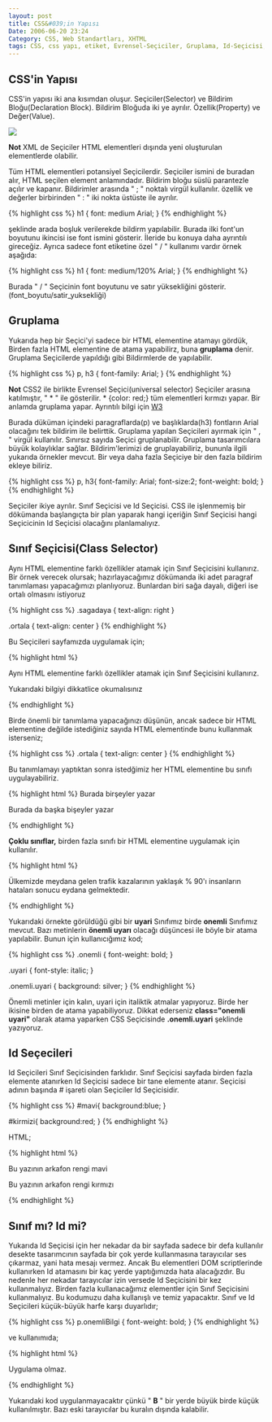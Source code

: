 ```yaml
---
layout: post
title: CSS&#039;in Yapısı
Date: 2006-06-20 23:24
Category: CSS, Web Standartları, XHTML
tags: CSS, css yapı, etiket, Evrensel-Seçiciler, Gruplama, Id-Seçicisi, özellik, Sınıf Seçicisi, Web Standartları, XHTML
---
```


## CSS'in Yapısı

CSS'in yapısı iki ana kısımdan oluşur. Seçiciler(Selector) ve Bildirim
Bloğu(Declaration Block). Bildirim Bloğuda iki ye ayrılır.
Özellik(Property) ve Değer(Value).

![][100]

**Not**
XML de Seçiciler HTML elementleri dışında yeni oluşturulan elementlerde
olabilir.

Tüm HTML elementleri potansiyel Seçicilerdir. Seçiciler ismini de
buradan alır, HTML seçilen element anlamındadır. Bildirim bloğu süslü
parantezle açılır ve kapanır. Bildirimler arasında " ; " noktalı virgül
kullanılır. özellik ve değerler birbirinden " : " iki nokta üstüste ile
ayrılır.

{% highlight css %}
h1 {
  font: medium Arial;
}
{% endhighlight %}

şeklinde arada boşluk verilerekde bildirm yapılabilir.
Burada ilki font'un boyutunu ikincisi ise font ismini gösterir. İleride
bu konuya daha ayrıntılı gireceğiz. Ayrıca sadece font etiketine özel "
/ " kullanımı vardır örnek aşağıda:

{% highlight css %}
h1 {
  font: medium/120% Arial;
}
{% endhighlight %}

Burada " / " Seçicinin font boyutunu ve satır yüksekliğini gösterir.(font_boyutu/satir_yuksekliği)

## Gruplama

Yukarıda hep bir Seçici'yi sadece bir HTML elementine atamayı gördük,
Birden fazla HTML elementine de atama yapabilirz, buna **gruplama**
denir. Gruplama Seçicilerde yapıldığı gibi Bildirmlerde de yapılabilir.

{% highlight css %}
p, h3 {
  font-family: Arial;
}
{% endhighlight %}

**Not**
CSS2 ile birlikte Evrensel Seçici(universal selector) Seçiciler arasına
katılmıştır, " * " ile gösterilir. * {color: red;} tüm elementleri
kırmızı yapar. Bir anlamda gruplama yapar. Ayrıntılı bilgi için [W3][]


Burada düküman içindeki paragraflarda(p) ve başlıklarda(h3) fontların
Arial olacağını tek bildirim ile belirttik. Gruplama yapılan Seçicileri
ayırmak için " , " virgül kullanılır. Sınırsız sayıda Seçici
gruplanabilir. Gruplama tasarımcılara büyük kolaylıklar sağlar.
Bildirim'lerimizi de gruplayabiliriz, bununla ilgili yukarıda örnekler
mevcut. Bir veya daha fazla Seçiciye bir den fazla bildirim ekleye
biliriz.

{% highlight css %}
p, h3{
  font-family: Arial;
  font-size:2;
  font-weight: bold;
}
{% endhighlight %}

Seçiciler ikiye ayrılır. Sınıf Seçicisi ve Id Seçicisi. CSS ile işlenmemiş bir dökümanda
başlangıçta bir plan yaparak hangi içeriğin Sınıf Seçicisi hangi
Seçicicinin Id Seçicisi olacağını planlamalıyız.

## Sınıf Seçicisi(Class Selector)

Aynı HTML elementine farklı özellikler atamak için Sınıf Seçicisini
kullanırız. Bir örnek verecek olursak; hazırlayacağımız dökümanda iki
adet paragraf tanımlaması yapacağımızı planlıyoruz. Bunlardan biri sağa
dayalı, diğeri ise ortalı olmasını istiyoruz

{% highlight css %}
.sagadaya {
  text-align: right
}

.ortala {
  text-align: center
}
{% endhighlight %}

Bu Seçicileri sayfamızda uygulamak için;

{% highlight html %}
<p class="sagadaya">
  Aynı HTML elementine farklı özellikler atamak için Sınıf Seçicisini kullanırız.
</p>
<p class="ortala">
  Yukarıdaki bilgiyi dikkatlice okumalısınız
</p>
{% endhighlight %}

Birde önemli bir tanımlama yapacağınızı düşünün, ancak
sadece bir HTML elementine değilde istediğiniz sayıda HTML elementinde
bunu kullanmak isterseniz;

{% highlight css %}
.ortala {
  text-align: center
}
{% endhighlight %}

Bu tanımlamayı yaptıktan sonra istedğimiz her HTML elementine bu sınıfı uygulayabiliriz.

{% highlight html %}
<span class="ortala">
  Burada birşeyler yazar
</span>
<p class="ortala">
  Burada da başka bişeyler yazar
</p>
{% endhighlight %}

 **Çoklu sınıflar,** birden fazla sınıfı bir HTML
elementine uygulamak için kullanılır.

{% highlight html %}
<p class="onemli uyari">
  Ülkemizde meydana gelen trafik kazalarının yaklaşık % 90'ı 
  insanların hataları sonucu eydana gelmektedir.
</p>
{% endhighlight %}

Yukarıdaki örnekte görüldüğü gibi bir **uyari** Sınıfımız
birde **onemli** Sınıfımız mevcut. Bazı metinlerin **önemli uyarı**
olacağı düşüncesi ile böyle bir atama yapılabilir. Bunun için
kullanıcığımız kod;

{% highlight css %}
.onemli {
  font-weight: bold;
}

.uyari {
  font-style: italic;
}

.onemli.uyari {
  background: silver;
}
{% endhighlight %}

Önemli metinler için kalın, uyari için italiktik
atmalar yapıyoruz. Birde her ikisine birden de atama yapabiliyoruz.
Dikkat ederseniz **class="onemli uyari"** olarak atama yaparken CSS
Seçicisinde **.onemli.uyari** şeklinde yazıyoruz.

## Id Seçecileri

Id Seçicileri Sınıf Seçicisinden farklıdır. Sınıf Seçicisi sayfada birden
fazla elemente atanırken Id Seçicisi sadece bir tane elemente atanır.
Seçicisi adının başında # işareti olan Seçiciler Id Seçicisidir.

{% highlight css %}
#mavi{
  background:blue;
}

#kirmizi{
  background:red;
}
{% endhighlight %}

HTML;

{% highlight html %}
<p id="mavi">
  Bu yazının arkafon rengi mavi
</p>
<p id="kirmizi">
  Bu yazının arkafon rengi kırmızı
</p>
{% endhighlight %}

## Sınıf mı? Id mi?

Yukarıda Id Seçicisi için her nekadar da bir sayfada sadece bir defa
kullanılır desekte tasarımcının sayfada bir çok yerde kullanmasına
tarayıcılar ses çıkarmaz, yani hata mesajı vermez. Ancak Bu elementleri
DOM scriptlerinde kullanırken Id atamasını bir kaç yerde yaptığımızda
hata alacağızdır. Bu nedenle her nekadar tarayıcılar izin versede Id
Seçicisini bir kez kullanmalıyız. Birden fazla kullanacağımız elementler
için Sınıf Seçicisini kullanmalıyız. Bu kodumuzu daha kullanışlı ve
temiz yapacaktır. Sınıf ve Id Seçicileri küçük-büyük harfe karşı
duyarlıdır;

{% highlight css %}
p.onemliBilgi {
  font-weight: bold;
}
{% endhighlight %}

ve kullanımıda;

{% highlight html %}
<p class="onemlibilgi">
  Uygulama olmaz.
</p>
{% endhighlight %}

Yukarıdaki kod uygulanmayacaktır çünkü " **B** " bir yerde
büyük birde küçük kullanılmıştır. Bazı eski tarayıcılar bu kuralın
dışında kalabilir.

  [100]: /images/css_genel_yapi.gif
  [W3]: http://www.w3.org/TR/REC-CSS2/selector.html#universal-selector

